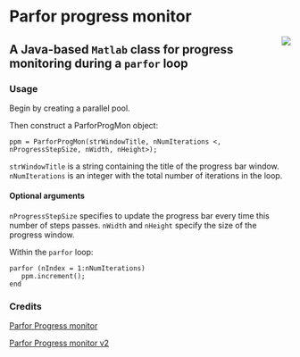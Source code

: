 # Parfor progress monitor
<img align="right" src="https://github.com/DylanMuir/ParforProgMon/raw/master/progress_bar.png" />

## A Java-based `Matlab` class for progress monitoring during a `parfor` loop

### Usage
Begin by creating a parallel pool.
 
Then construct a ParforProgMon object:

    ppm = ParforProgMon(strWindowTitle, nNumIterations <, nProgressStepSize, nWidth, nHeight>);
 
 `strWindowTitle` is a string containing the title of the progress bar
  window. `nNumIterations` is an integer with the total number of
  iterations in the loop.
 
#### Optional arguments
  `nProgressStepSize` specifies to update the progress bar every time this
  number of steps passes. `nWidth` and `nHeight` specify the size of the
  progress window.
 
Within the `parfor` loop:

    parfor (nIndex = 1:nNumIterations)
       ppm.increment();
    end

### Credits
[Parfor Progress monitor](https://www.mathworks.com/matlabcentral/fileexchange/24594-parfor-progress-monitor)

[Parfor Progress monitor v2](https://www.mathworks.com/matlabcentral/fileexchange/31673-parfor-progress-monitor-v2)
